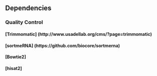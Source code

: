 
<h2> Dependencies
<h3>  Quality Control
<h4>    [Trimmomatic] (http://www.usadellab.org/cms/?page=trimmomatic)
<h4>    [sortmeRNA] (https://github.com/biocore/sortmerna)
<h4>    [Bowtie2]
<h4>    [hisat2]
<h4>    
